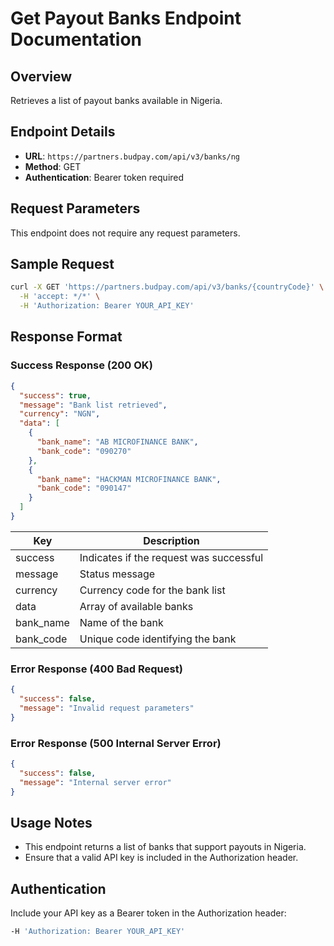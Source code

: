 # Get Payout Banks Endpoint Documentation

## Overview
Retrieves a list of payout banks available in Nigeria.

## Endpoint Details
- **URL**: `https://partners.budpay.com/api/v3/banks/ng`
- **Method**: GET
- **Authentication**: Bearer token required

## Request Parameters
This endpoint does not require any request parameters.

## Sample Request
```bash
curl -X GET 'https://partners.budpay.com/api/v3/banks/{countryCode}' \
  -H 'accept: */*' \
  -H 'Authorization: Bearer YOUR_API_KEY'
```

## Response Format

### Success Response (200 OK)
```json
{
  "success": true,
  "message": "Bank list retrieved",
  "currency": "NGN",
  "data": [
    {
      "bank_name": "AB MICROFINANCE BANK",
      "bank_code": "090270"
    },
    {
      "bank_name": "HACKMAN MICROFINANCE BANK",
      "bank_code": "090147"
    }
  ]
}
```

| Key        | Description                          |
|------------|--------------------------------------|
| success    | Indicates if the request was successful |
| message    | Status message                        |
| currency   | Currency code for the bank list      |
| data       | Array of available banks             |
| bank_name  | Name of the bank                     |
| bank_code  | Unique code identifying the bank    |

### Error Response (400 Bad Request)
```json
{
  "success": false,
  "message": "Invalid request parameters"
}
```

### Error Response (500 Internal Server Error)
```json
{
  "success": false,
  "message": "Internal server error"
}
```

## Usage Notes
- This endpoint returns a list of banks that support payouts in Nigeria.
- Ensure that a valid API key is included in the Authorization header.

## Authentication
Include your API key as a Bearer token in the Authorization header:
```bash
-H 'Authorization: Bearer YOUR_API_KEY'
```

